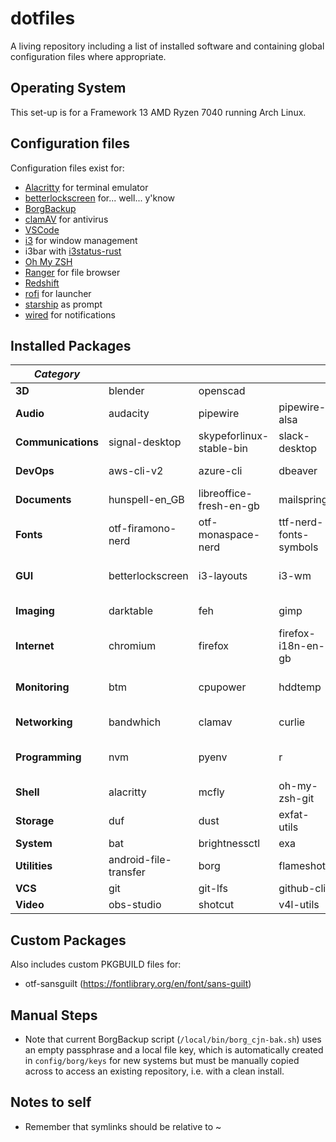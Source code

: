 # dotfiles

A living repository including a list of installed software and containing global configuration files where appropriate.

## Operating System

This set-up is for a Framework 13 AMD Ryzen 7040 running Arch Linux.

## Configuration files

Configuration files exist for:

- [Alacritty](https://sw.kovidgoyal.net/alacritty/) for terminal emulator
- [betterlockscreen](https://github.com/betterlockscreen/betterlockscreen) for... well... y'know
- [BorgBackup](https://www.borgbackup.org/)
- [clamAV](https://www.clamav.net/) for antivirus
- [VSCode](https://code.visualstudio.com/)
- [i3](https://i3wm.org/) for window management
- i3bar with [i3status-rust](https://github.com/greshake/i3status-rust)
- [Oh My ZSH](https://ohmyz.sh/)
- [Ranger](https://ranger.github.io/) for file browser
- [Redshift](http://jonls.dk/redshift/)
- [rofi](https://github.com/davatorium/rofi) for launcher
- [starship](https://starship.rs/) as prompt
- [wired](https://github.com/Toqozz/wired-notify) for notifications

## Installed Packages

| **_Category_**     |                       |                          |                        |                  |                        |                |                   |           |                  |           |                  |             |
| ------------------ | --------------------- | ------------------------ | ---------------------- | ---------------- | ---------------------- | -------------- | ----------------- | --------- | ---------------- | --------- | ---------------- | ----------- |
| **3D**             | blender               | openscad                 |                        |                  |                        |                |                   |           |                  |           |                  |             |
| **Audio**          | audacity              | pipewire                 | pipewire-alsa          | pipewire-jack    | pipewire-pulse         | pipewire-v4l2  | wireplumber       |           |                  |           |                  |             |
| **Communications** | signal-desktop        | skypeforlinux-stable-bin | slack-desktop          | telegram-desktop |                        |                |                   |           |                  |           |                  |             |
| **DevOps**         | aws-cli-v2            | azure-cli                | dbeaver                | docker           | docker-buildx          | minikube       | postman-bin       |           |                  |           |                  |             |
| **Documents**      | hunspell-en_GB        | libreoffice-fresh-en-gb  | mailspring             | qpdf             | xournalpp              |                |                   |           |                  |           |                  |             |
| **Fonts**          | otf-firamono-nerd     | otf-monaspace-nerd       | ttf-nerd-fonts-symbols |                  |                        |                |                   |           |                  |           |                  |             |
| **GUI**            | betterlockscreen      | i3-layouts               | i3-wm                  | i3blocks         | i3status-rust          | i3wsr          | redshift          | rofi      | rofi-vscode-mode | wired-git | xorg-xinit       | xorg-server |
| **Imaging**        | darktable             | feh                      | gimp                   | graphics-magick  | inkscape               |                |                   |           |                  |           |                  |             |
| **Internet**       | chromium              | firefox                  | firefox-i18n-en-gb     | google-chrome    |                        |                |                   |           |                  |           |                  |             |
| **Monitoring**     | btm                   | cpupower                 | hddtemp                | htop             | Iio-sensor-proxy       | lm_sensors     | powertop          | procs     | tlp              |           |                  |             |
| **Networking**     | bandwhich             | clamav                   | curlie                 | firewalld        | mullvad-vpn-bin        | networkmanager | python-fangfrisch |           |                  |           |                  |             |
| **Programming**    | nvm                   | pyenv                    | r                      | texlive          | visual-studio-code-bin |                |                   |           |                  |           |                  |             |
| **Shell**          | alacritty             | mcfly                    | oh-my-zsh-git          | starship         | tealdeer               |                |                   |           |                  |           |                  |             |
| **Storage**        | duf                   | dust                     | exfat-utils            | mlocate          | ntfs-3g                | ranger         | zip               |           |                  |           |                  |             |
| **System**         | bat                   | brightnessctl            | exa                    | fd               | fwupd                  | ripgrep        | sd                | zoxide    |                  |           |                  |             |
| **Utilities**      | android-file-transfer | borg                     | flameshot              | fprintd          | gnome-keyring          | kalu           | less              | libfprint | macchina         | paru      | transmission-gtk |             |
| **VCS**            | git                   | git-lfs                  | github-cli             |                  |                        |                |                   |           |                  |           |                  |             |
| **Video**          | obs-studio            | shotcut                  | v4l-utils              | vlc              |                        |                |                   |           |                  |           |                  |             |

## Custom Packages

Also includes custom PKGBUILD files for:

- otf-sansguilt (https://fontlibrary.org/en/font/sans-guilt)

## Manual Steps

- Note that current BorgBackup script (`/local/bin/borg_cjn-bak.sh`) uses an empty passphrase and a local file key, which is automatically created in `config/borg/keys` for new systems but must be manually copied across to access an existing repository, i.e. with a clean install.

## Notes to self

- Remember that symlinks should be relative to ~
